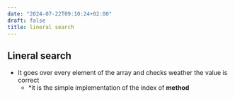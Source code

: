 ```yaml
---
date: "2024-07-22T09:10:24+02:00"
draft: false
title: lineral search
---
```


## Lineral search

-   It goes over every element of the array and checks weather the value
    is correct
    -   \*it is the simple implementation of the index of **method**

